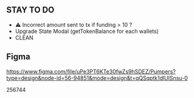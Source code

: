 ## STAY TO DO

- ⚠️ Incorrect amount sent to tx if funding > 10 ?
- Upgrade State Modal (getTokenBalance for each wallets)
- CLEAN

## Figma

https://www.figma.com/file/uPe3PT6KTe30fwZs9hSDEZ/Pumpers?type=design&node-id=56-94851&mode=design&t=qQSqptk1dlUISnsu-0

256744